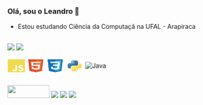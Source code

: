 ### Olá, sou o Leandro 👋

- Estou estudando Ciência da Computaçã na UFAL - Arapiraca

##


<!--
![leandro's GitHub stats](https://github-readme-stats.vercel.app/api?username=leandro-adal&show_icons=true&theme=codeSTACKr)

[![Top Langs](https://github-readme-stats.vercel.app/api/top-langs/?username=leandro-adal&layout=compact&theme=codeSTACKr)](https://github.com/anuraghazra/github-readme-stats)
-->

<div>
  <a href"">
  <img align="down" height="180em" src="https://github-readme-stats.vercel.app/api?username=leandro-adal&show_icons=true&theme=codeSTACKr">
  <img height="150em" src="https://github-readme-stats.vercel.app/api/top-langs/?username=leandro-adal&layout=compact&theme=codeSTACKr">
</div>
  
<div style="display: inline_block"><br>
  <img align="center" alt="Js" height="30" width="40" src="https://raw.githubusercontent.com/devicons/devicon/master/icons/javascript/javascript-plain.svg">
  <img align="center" alt="HTML" height="30" width="40" src="https://raw.githubusercontent.com/devicons/devicon/master/icons/html5/html5-original.svg">
  <img align="center" alt="CSS" height="30" width="40" src="https://raw.githubusercontent.com/devicons/devicon/master/icons/css3/css3-original.svg">
  <img align="center" alt="Python" height="30" width="40" src="https://raw.githubusercontent.com/devicons/devicon/master/icons/python/python-original.svg">
  <img align="center" alt="Java" height="55" width="40" src="https://cdn.jsdelivr.net/gh/devicons/devicon/icons/java/java-original-wordmark.svg">
</div>
  
  ##
  
<div> 
  <a href="https://instagram.com/" target="_blank"><img height="29" width="95" src="https://img.shields.io/badge/-Instagram-%23E4405F?style=for-the-badge&logo=instagram&logoColor=white" target="_blank"></a>
 <a href="https://discord.gg/" target="_blank"><img src="https://img.shields.io/badge/Discord-7289DA?style=for-the-badge&logo=discord&logoColor=white" target="_blank"></a> 
  <a href = "gmail.com"><img src="https://img.shields.io/badge/Gmail-D14836?style=for-the-badge&logo=gmail&logoColor=white" target="_blank"></a>
  <a href="https://www.linkedin.com/" target="_blank"><img src="https://img.shields.io/badge/-LinkedIn-%230077B5?style=for-the-badge&logo=linkedin&logoColor=white" target="_blank"></a> 
  
</div>

<!--
**leandro-adal/leandro-adal** is a ✨ _special_ ✨ repository because its `README.md` (this file) appears on your GitHub profile.

Here are some ideas to get you started:

- 🔭 I’m currently working on ...
- 🌱 I’m currently learning ...
- 👯 I’m looking to collaborate on ...
- 🤔 I’m looking for help with ...
- 💬 Ask me about ...
- 📫 How to reach me: ...
- 😄 Pronouns: ...
- ⚡ Fun fact: ...
-->
